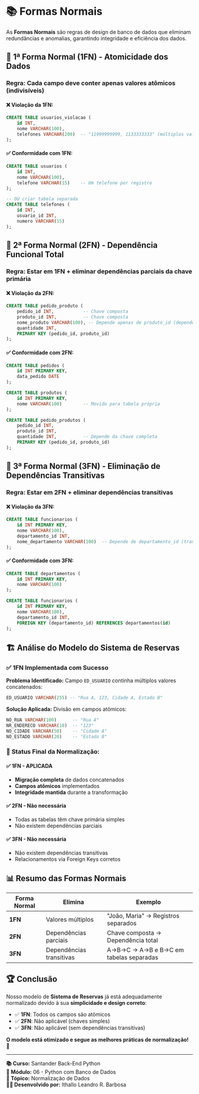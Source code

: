 # 📚 Formas Normais

As **Formas Normais** são regras de design de banco de dados que eliminam redundâncias e anomalias, garantindo integridade e eficiência dos dados.

## 🎯 **1ª Forma Normal (1FN) - Atomicidade dos Dados**

### **Regra:** Cada campo deve conter apenas **valores atômicos** (indivisíveis)

#### ❌ **Violação da 1FN:**

```sql
CREATE TABLE usuarios_violacao (
    id INT,
    nome VARCHAR(100),
    telefones VARCHAR(200)  -- "11999999999, 1133333333" (múltiplos valores)
);
```

#### ✅ **Conformidade com 1FN:**

```sql
CREATE TABLE usuarios (
    id INT,
    nome VARCHAR(100),
    telefone VARCHAR(15)    -- Um telefone por registro
);

-- OU criar tabela separada
CREATE TABLE telefones (
    id INT,
    usuario_id INT,
    numero VARCHAR(15)
);
```

## 🎯 **2ª Forma Normal (2FN) - Dependência Funcional Total**

### **Regra:** Estar em **1FN** + eliminar **dependências parciais** da chave primária

#### ❌ **Violação da 2FN:**

```sql
CREATE TABLE pedido_produto (
    pedido_id INT,           -- Chave composta
    produto_id INT,          -- Chave composta  
    nome_produto VARCHAR(100), -- Depende apenas de produto_id (dependência parcial)
    quantidade INT,
    PRIMARY KEY (pedido_id, produto_id)
);
```

#### ✅ **Conformidade com 2FN:**

```sql
CREATE TABLE pedidos (
    id INT PRIMARY KEY,
    data_pedido DATE
);

CREATE TABLE produtos (
    id INT PRIMARY KEY,
    nome VARCHAR(100)        -- Movido para tabela própria
);

CREATE TABLE pedido_produtos (
    pedido_id INT,
    produto_id INT,
    quantidade INT,          -- Depende da chave completa
    PRIMARY KEY (pedido_id, produto_id)
);
```

## 🎯 **3ª Forma Normal (3FN) - Eliminação de Dependências Transitivas**

### **Regra:** Estar em **2FN** + eliminar **dependências transitivas**

#### ❌ **Violação da 3FN:**

```sql
CREATE TABLE funcionarios (
    id INT PRIMARY KEY,
    nome VARCHAR(100),
    departamento_id INT,
    nome_departamento VARCHAR(100)  -- Depende de departamento_id (transitiva)
);
```

#### ✅ **Conformidade com 3FN:**

```sql
CREATE TABLE departamentos (
    id INT PRIMARY KEY,
    nome VARCHAR(100)
);

CREATE TABLE funcionarios (
    id INT PRIMARY KEY,
    nome VARCHAR(100),
    departamento_id INT,
    FOREIGN KEY (departamento_id) REFERENCES departamentos(id)
);
```

## 🏗️ **Análise do Modelo do Sistema de Reservas**

### ✅ **1FN Implementada com Sucesso**

**Problema Identificado:** Campo `ED_USUARIO` continha múltiplos valores concatenados:

```sql
ED_USUARIO VARCHAR(255) -- "Rua A, 123, Cidade A, Estado B"
```

**Solução Aplicada:** Divisão em campos atômicos:

```sql
NO_RUA VARCHAR(100)      -- "Rua A"
NR_ENDERECO VARCHAR(10)  -- "123"  
NO_CIDADE VARCHAR(50)    -- "Cidade A"
NO_ESTADO VARCHAR(20)    -- "Estado B"
```

### 🎯 **Status Final da Normalização:**

#### ✅ **1FN - APLICADA**

- **Migração completa** de dados concatenados
- **Campos atômicos** implementados
- **Integridade mantida** durante a transformação

#### ✅ **2FN - Não necessária**

- Todas as tabelas têm chave primária simples
- Não existem dependências parciais

#### ✅ **3FN - Não necessária**  

- Não existem dependências transitivas
- Relacionamentos via Foreign Keys corretos

## 📊 **Resumo das Formas Normais**

| Forma Normal | Elimina | Exemplo |
|--------------|---------|---------|
| **1FN** | Valores múltiplos | "João, Maria" → Registros separados |
| **2FN** | Dependências parciais | Chave composta → Dependência total |
| **3FN** | Dependências transitivas | A→B→C → A→B e B→C em tabelas separadas |

## 🏆 **Conclusão**

Nosso modelo de **Sistema de Reservas** já está adequadamente normalizado devido à sua **simplicidade e design correto**:

- ✅ **1FN**: Todos os campos são atômicos
- ✅ **2FN**: Não aplicável (chaves simples)  
- ✅ **3FN**: Não aplicável (sem dependências transitivas)

**O modelo está otimizado e segue as melhores práticas de normalização!** 🎉

---

**📚 Curso:** Santander Back-End Python  
**🎯 Módulo:** 06 - Python com Banco de Dados  
**📝 Tópico:** Normalização de Dados  
**👨‍💻 Desenvolvido por:** Ithallo Leandro R. Barbosa
